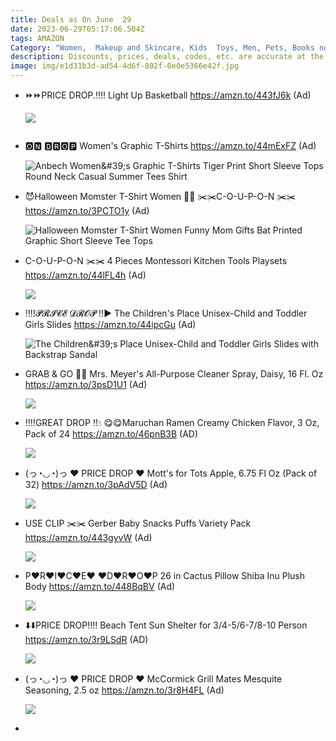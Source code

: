 ```yaml
---
title: Deals as On June  29
date: 2023-06-29T05:17:06.504Z
tags: AMAZON
Category: "Women,  Makeup and Skincare, Kids  Toys, Men, Pets, Books nd many more "
description: Discounts, prices, deals, codes, etc. are accurate at the time posted only.
image: img/e1d31b3d-ad54-4d6f-802f-0e0e5366e42f.jpg
---
```

* ⏩⏩PRICE DROP.‼️‼️
  Light Up Basketball
  https://amzn.to/443fJ6k (Ad)<!--StartFragment-->

  ![](https://m.media-amazon.com/images/I/817rb8HNs0L._AC_SL1500_.jpg)

  <!--EndFragment-->

  ![]()
* 🅾🅽 🅳🆁🅾🅿
  Women's Graphic T-Shirts 
  https://amzn.to/44mExFZ (Ad)<!--StartFragment-->

  ![Anbech Women\&#39;s Graphic T-Shirts Tiger Print Short Sleeve Tops Round Neck Casual Summer Tees Shirt](https://m.media-amazon.com/images/I/61goTH2REJL._AC_UX679_.jpg)

  <!--EndFragment-->
* 😈Halloween Momster T-Shirt Women 🎃🎃
  ✂️✂️C-O-U-P-O-N ✂️✂️
  https://amzn.to/3PCTO1y (Ad)<!--StartFragment-->

  ![Halloween Momster T-Shirt Women Funny Mom Gifts Bat Printed Graphic Short Sleeve Tee Tops](https://m.media-amazon.com/images/I/718jE6BxIjL._AC_UY741_.jpg)

  <!--EndFragment-->
* C-O-U-P-O-N ✂️✂️
  4 Pieces Montessori Kitchen Tools Playsets
  https://amzn.to/44lFL4h (Ad)<!--StartFragment-->

  ![](https://m.media-amazon.com/images/I/71zuTiICB9L._AC_SL1500_.jpg)

  <!--EndFragment-->
* ‼️‼️𝓟𝓡𝓘𝓒𝓔 𝓓𝓡𝓞𝓟 ‼️▶️
  The Children's Place Unisex-Child and Toddler Girls Slides 
  https://amzn.to/44ipcGu (Ad)<!--StartFragment-->

  ![The Children\&#39;s Place Unisex-Child and Toddler Girls Slides with Backstrap Sandal](https://m.media-amazon.com/images/I/81HQP+vQcqL._AC_UY695_.jpg)

  <!--EndFragment-->
* GRAB & GO 🏃🏃
  Mrs. Meyer's All-Purpose Cleaner Spray, Daisy, 16 Fl. Oz
  https://amzn.to/3psD1U1 (Ad)<!--StartFragment-->

  ![](https://m.media-amazon.com/images/I/71YxFWZEL-L._AC_SL1500_.jpg)

  <!--EndFragment-->
* ‼️‼️GREAT DROP ‼️💧
  😋😋Maruchan Ramen Creamy Chicken Flavor, 3 Oz, Pack of 24
  https://amzn.to/46pnB3B (AD)<!--StartFragment-->

  ![](https://m.media-amazon.com/images/I/91TnZvel+pL._SL1500_.jpg)

  <!--EndFragment-->
* (っ◔◡◔)っ ♥ PRICE DROP ♥
  Mott's for Tots Apple, 6.75 Fl Oz (Pack of 32)
  https://amzn.to/3pAdV5D (Ad)<!--StartFragment-->

  ![](https://m.media-amazon.com/images/I/816yrNwUZvS._SL1500_.jpg)

  <!--EndFragment-->
* USE CLIP ✂️✂️
  Gerber Baby Snacks Puffs Variety Pack
  https://amzn.to/443gyvW (Ad)<!--StartFragment-->

  ![](https://m.media-amazon.com/images/I/61gV5JxJsxL._SL1000_.jpg)

  <!--EndFragment-->
* P♥R♥I♥C♥E♥ ♥D♥R♥O♥P
  26 in Cactus Pillow Shiba Inu Plush Body
  https://amzn.to/448BqBV (Ad)<!--StartFragment-->

  ![](https://m.media-amazon.com/images/I/61JIbrq1ToL._AC_SL1500_.jpg)

  <!--EndFragment-->
* ⬇️⬇️PRICE DROP‼️‼️
  Beach Tent Sun Shelter for 3/4-5/6-7/8-10 Person
  https://amzn.to/3r9LSdR (AD)<!--StartFragment-->

  ![](https://m.media-amazon.com/images/I/51Skk--ArAL._AC_SL1500_.jpg)

  <!--EndFragment-->
* (っ◔◡◔)っ ♥ PRICE DROP ♥
  McCormick Grill Mates Mesquite Seasoning, 2.5 oz
  https://amzn.to/3r8H4FL (Ad)<!--StartFragment-->

  ![](https://m.media-amazon.com/images/I/815AOGqauSL._SL1500_.jpg)

  <!--EndFragment-->
*